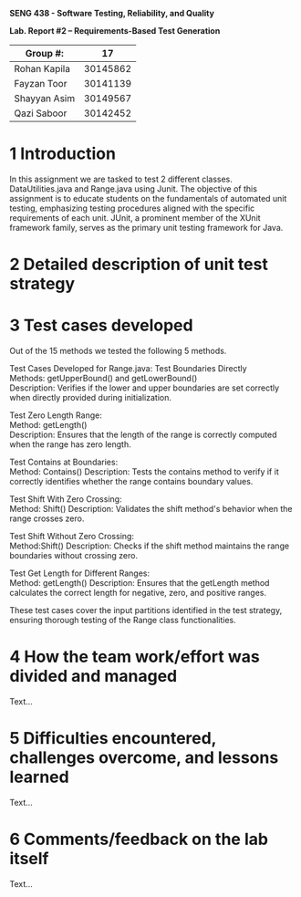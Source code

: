 **SENG 438 - Software Testing, Reliability, and Quality**

**Lab. Report \#2 – Requirements-Based Test Generation**

| Group \#:      |   17  |
| -------------- | --- |
| Rohan Kapila | 30145862 |
| Fayzan Toor               | 30141139    |
| Shayyan Asim               |  30149567   |
| Qazi Saboor               | 30142452    |

# 1 Introduction

In this assignment we are tasked to test 2 different classes. DataUtilities.java and Range.java using Junit. The objective of this assignment is to educate students on the fundamentals of automated unit testing, emphasizing testing procedures aligned with the specific requirements of each unit. JUnit, a prominent member of the XUnit framework family, serves as the primary unit testing framework for Java.

# 2 Detailed description of unit test strategy







# 3 Test cases developed

Out of the 15 methods we tested the following 5 methods.

Test Cases Developed for Range.java:
Test Boundaries Directly                                                                                                                             
Methods: getUpperBound() and getLowerBound()                                                                                    
Description: Verifies if the lower and upper boundaries are set correctly when directly provided during initialization.

Test Zero Length Range:                                                                                                                       
Method: getLength()                                                                                                                
Description: Ensures that the length of the range is correctly computed when the range has zero length.

Test Contains at Boundaries:                                                                                                                     
Method: Contains()                                                                                                                                        Description: Tests the contains method to verify if it correctly identifies whether the range contains boundary values.


Test Shift With Zero Crossing:                                                                                                              
Method: Shift()                                                                                                                                              Description: Validates the shift method's behavior when the range crosses zero.

Test Shift Without Zero Crossing:   
Method:Shift()                                                                                                                                                             Description: Checks if the shift method maintains the range boundaries without crossing zero.

Test Get Length for Different Ranges:                                                                                                     
Method: getLength()                                                                                                                                                   Description: Ensures that the getLength method calculates the correct length for negative, zero, and positive ranges.


These test cases cover the input partitions identified in the test strategy, ensuring thorough testing of the Range class functionalities.









# 4 How the team work/effort was divided and managed

Text…

# 5 Difficulties encountered, challenges overcome, and lessons learned

Text…

# 6 Comments/feedback on the lab itself

Text…
